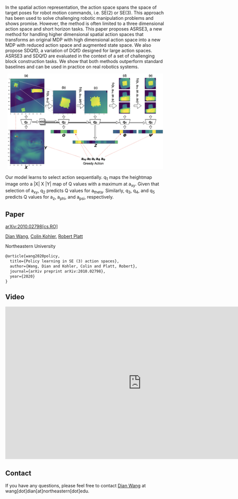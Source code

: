 In the spatial action representation, the action space spans the space of target poses for robot motion commands, i.e. SE(2) or SE(3). This approach has been used to solve challenging robotic manipulation problems and shows promise. However, the method is often limited to a three dimensional action space and short horizon tasks. This paper proposes ASRSE3, a new method for handling higher dimensional spatial action spaces that transforms an original MDP with high dimensional action space into a new MDP with reduced action space and augmented state space. We also propose SDQfD, a variation of DQfD designed for large action spaces. ASRSE3 and SDQfD are evaluated in the context of a set of challenging block construction tasks. We show that both methods outperform standard baselines and can be used in practice on real robotics systems.

<div style="text-align:center">
	<img src="img/alg_overview.png" alt="alg" height="300"/>
</div>

Our model learns to select action sequentially. q<sub>1</sub> maps the heightmap image onto a \|X\| X \|Y\| map of Q values with a maximum at a<sub>xy</sub>. Given that selection of a<sub>xy</sub>, q<sub>2</sub> predicts Q values for a<sub>theta</sub>. Similarly, q<sub>3</sub>, q<sub>4</sub>, and q<sub>5</sub> predicts Q values for a<sub>z</sub>, a<sub>phi</sub>, and a<sub>psi</sub>, respectively.

## Paper
[arXiv:2010.02798[cs.RO]](https://arxiv.org/abs/2010.02798)

[Dian Wang](https://pointw.github.io), 
[Colin Kohler](https://www.khoury.northeastern.edu/people/colin-kohler/), 
[Robert Platt](http://www.ccs.neu.edu/home/rplatt/)

Northeastern University

```
@article{wang2020policy,
  title={Policy learning in SE (3) action spaces},
  author={Wang, Dian and Kohler, Colin and Platt, Robert},
  journal={arXiv preprint arXiv:2010.02798},
  year={2020}
}
```

## Video

<div style="text-align:center">
	<iframe width="853" height="480" src="https://www.youtube.com/embed/FiHoIF1oLZs" frameborder="0" allow="autoplay; encrypted-media" allowfullscreen></iframe>
</div>

## Contact
If you have any questions, please feel free to contact [Dian Wang](https://pointw.github.io) at wang[dot]dian[at]northeastern[dot]edu.